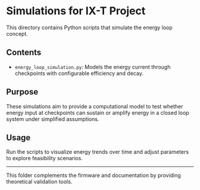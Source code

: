 # Simulations for IX-T Project

This directory contains Python scripts that simulate the energy loop concept.

## Contents

- `energy_loop_simulation.py`: Models the energy current through checkpoints with configurable efficiency and decay.

## Purpose

These simulations aim to provide a computational model to test whether energy input at checkpoints can sustain or amplify energy in a closed loop system under simplified assumptions.

## Usage

Run the scripts to visualize energy trends over time and adjust parameters to explore feasibility scenarios.

---

This folder complements the firmware and documentation by providing theoretical validation tools.
